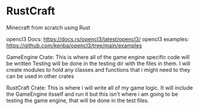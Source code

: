 # RustCraft
Minecraft from scratch using Rust


opencl3 Docs: https://docs.rs/opencl3/latest/opencl3/
opencl3 examples: https://github.com/kenba/opencl3/tree/main/examples


GameEngine Crate:
This is where all of the game engine specific code will be written
Testing will be done in the testing dir with the files in them.
I will create modules to hold any classes and functions that i might need
to they can be used in other crates


RustCraft Crate:
This is where i will write all of my game logic.
It will include the GameEngine itsself and run it but this isn't where i am going to be testing the game engine, that will be done in the test files.